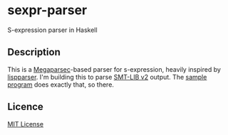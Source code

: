 # sexpr-parser

S-expression parser in Haskell

## Description

This is a [Megaparsec][megaparsec]-based parser for s-expression, heavily inspired by [lispparser][lispparser]. I'm building this to parse [SMT-LIB v2][smt-lib] output. The [sample program](src/Main.hs) does exactly that, so there.

## Licence

[MIT License](LICENSE)

[lispparser]: http://hackage.haskell.org/package/lispparser
[megaparsec]: http://hackage.haskell.org/package/megaparsec
[smt-lib]: http://smtlib.cs.uiowa.edu/language.shtml
